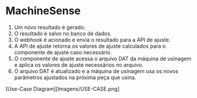 # MachineSense

1. Um novo resultado é gerado.
2. O resultado é salvo no banco de dados.
3. O webhook é acionado e envia o resultado para a API de ajuste.
5. A API de ajuste retorna os valores de ajuste calculados para o componente de ajuste caso necessário.
6. O componente de ajuste acessa o arquivo DAT da máquina de usinagem e aplica os valores de ajuste necessários no arquivo.
7. O arquivo DAT é atualizado e a máquina de usinagem usa os novos parâmetros ajustados na próxima peça que usina.

[Use-Case Diagram][Imagens/USE-CASE.png]

